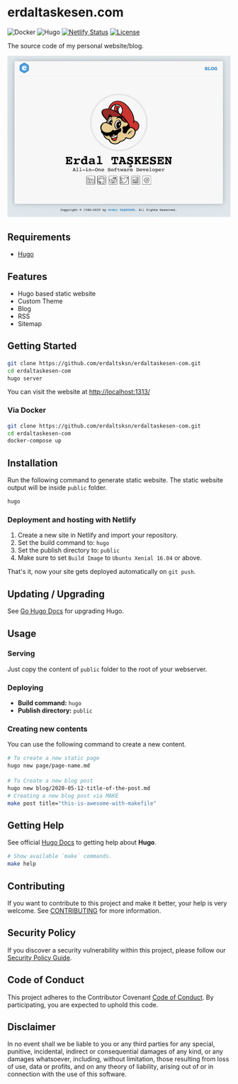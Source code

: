 # erdaltaskesen.com

![Docker](https://github.com/erdaltsksn/erdaltaskesen-com/workflows/Docker/badge.svg)
![Hugo](https://github.com/erdaltsksn/erdaltaskesen-com/workflows/Hugo/badge.svg)
[![Netlify Status](https://api.netlify.com/api/v1/badges/1c8b3912-f859-4530-bd88-2b5c26e393a4/deploy-status)](https://app.netlify.com/sites/erdaltaskesen/deploys)
[![License](https://img.shields.io/badge/license-Proprietary-blue)](LICENSE)

The source code of my personal website/blog.

![Screenshot](assets/screenshot.png)

## Requirements

- [Hugo](https://gohugo.io/)

## Features

- Hugo based static website
- Custom Theme
- Blog
- RSS
- Sitemap

## Getting Started

```sh
git clone https://github.com/erdaltsksn/erdaltaskesen-com.git
cd erdaltaskesen-com
hugo server
```

You can visit the website at [http://localhost:1313/](http://localhost:1313/)

### Via Docker

```sh
git clone https://github.com/erdaltsksn/erdaltaskesen-com.git
cd erdaltaskesen-com
docker-compose up
```

## Installation

Run the following command to generate static website. The static website output
will be inside `public` folder.

```sh
hugo
```

### Deployment and hosting with Netlify

1. Create a new site in Netlify and import your repository.
2. Set the build command to: `hugo`
3. Set the publish directory to: `public`
4. Make sure to set `Build Image` to `Ubuntu Xenial 16.04` or above.

That's it, now your site gets deployed automatically on `git push`.

## Updating / Upgrading

See [Go Hugo Docs](https://gohugo.io/getting-started/installing/#upgrade-hugo)
for upgrading Hugo.

## Usage

### Serving

Just copy the content of `public` folder to the root of your webserver.

### Deploying

- **Build command:** `hugo`
- **Publish directory:** `public`

### Creating new contents

You can use the following command to create a new content.

```sh
# To create a new static page
hugo new page/page-name.md

# To Create a new blog post
hugo new blog/2020-05-12-title-of-the-post.md
# Creating a new blog post via MAKE
make post title="this-is-awesome-with-makefile"
```

## Getting Help

See official [Hugo Docs](https://gohugo.io/documentation/) to getting help about
**Hugo**.

```sh
# Show available `make` commands.
make help
```

## Contributing

If you want to contribute to this project and make it better, your help is very
welcome. See [CONTRIBUTING](.github/CONTRIBUTING.md) for more information.

## Security Policy

If you discover a security vulnerability within this project, please follow our
[Security Policy Guide](.github/SECURITY.md).

## Code of Conduct

This project adheres to the Contributor Covenant [Code of Conduct](.github/CODE_OF_CONDUCT.md).
By participating, you are expected to uphold this code.

## Disclaimer

In no event shall we be liable to you or any third parties for any special,
punitive, incidental, indirect or consequential damages of any kind, or any
damages whatsoever, including, without limitation, those resulting from loss of
use, data or profits, and on any theory of liability, arising out of or in
connection with the use of this software.
